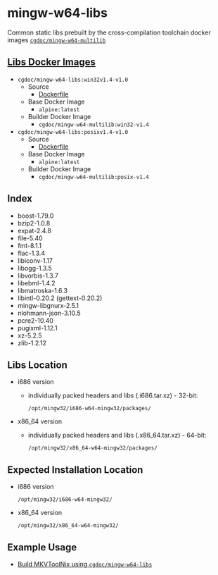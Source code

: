 # mingw-w64-libs
Common static libs prebuilt by the cross-compilation toolchain docker images [`cgdoc/mingw-w64-multilib`](https://hub.docker.com/repository/docker/cgdoc/mingw-w64-multilib)
## [Libs Docker Images](https://hub.docker.com/repository/docker/cgdoc/mingw-w64-libs)
* `cgdoc/mingw-w64-libs:win32v1.4-v1.0`
    * Source
        * [Dockerfile](https://github.com/Jesseatgao/mingw-w64-libs/releases/tag/win32v1.4-v1.0)
    * Base Docker Image
        * `alpine:latest`
    * Builder Docker Image
        * `cgdoc/mingw-w64-multilib:win32-v1.4`
* `cgdoc/mingw-w64-libs:posixv1.4-v1.0`
    * Source
        * [Dockerfile](https://github.com/Jesseatgao/mingw-w64-libs/releases/tag/posixv1.4-v1.0)
    * Base Docker Image
        * `alpine:latest`
    * Builder Docker Image
        * `cgdoc/mingw-w64-multilib:posix-v1.4`
## Index
* boost-1.79.0
* bzip2-1.0.8
* expat-2.4.8
* file-5.40
* fmt-8.1.1
* flac-1.3.4
* libiconv-1.17
* libogg-1.3.5
* libvorbis-1.3.7
* libebml-1.4.2
* libmatroska-1.6.3
* libintl-0.20.2 (gettext-0.20.2)
* mingw-libgnurx-2.5.1
* nlohmann-json-3.10.5
* pcre2-10.40
* pugixml-1.12.1
* xz-5.2.5
* zlib-1.2.12
## Libs Location
* i686 version
    * individually packed headers and libs (.i686.tar.xz) - 32-bit:
    
        `/opt/mingw32/i686-w64-mingw32/packages/`
    
* x86_64 version
    * individually packed headers and libs (.x86_64.tar.xz) - 64-bit:
    
        `/opt/mingw32/x86_64-w64-mingw32/packages/`
## Expected Installation Location
* i686 version

    `/opt/mingw32/i686-w64-mingw32/`
* x86_64 version

    `/opt/mingw32/x86_64-w64-mingw32/`
## Example Usage
* [Build MKVToolNix using `cgdoc/mingw-w64-libs`](https://github.com/Jesseatgao/MKVToolNix-static-builds/blob/master/Dockerfile.mingw)

